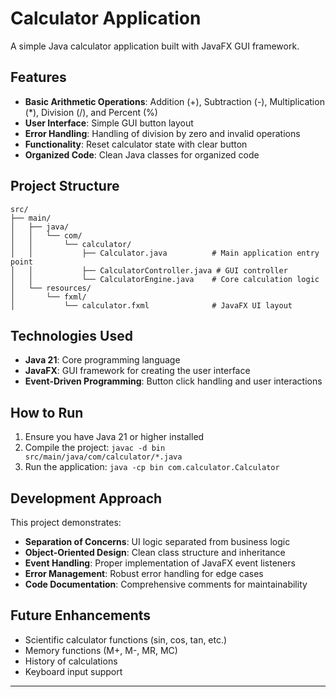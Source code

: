 # Calculator Application

A simple Java calculator application built with JavaFX GUI framework.

## Features

- **Basic Arithmetic Operations**: Addition (+), Subtraction (-), Multiplication (*), Division (/), and Percent (%)
- **User Interface**: Simple GUI button layout
- **Error Handling**: Handling of division by zero and invalid operations
- **Functionality**: Reset calculator state with clear button
- **Organized Code**: Clean Java classes for organized code

## Project Structure

```
src/
├── main/
│   ├── java/
│   │   └── com/
│   │       └── calculator/
│   │           ├── Calculator.java          # Main application entry point
│   │           ├── CalculatorController.java # GUI controller
│   │           └── CalculatorEngine.java    # Core calculation logic
│   └── resources/
│       └── fxml/
│           └── calculator.fxml              # JavaFX UI layout
```

## Technologies Used

- **Java 21**: Core programming language
- **JavaFX**: GUI framework for creating the user interface
- **Event-Driven Programming**: Button click handling and user interactions

## How to Run

1. Ensure you have Java 21 or higher installed
2. Compile the project: `javac -d bin src/main/java/com/calculator/*.java`
3. Run the application: `java -cp bin com.calculator.Calculator`

## Development Approach

This project demonstrates:
- **Separation of Concerns**: UI logic separated from business logic
- **Object-Oriented Design**: Clean class structure and inheritance
- **Event Handling**: Proper implementation of JavaFX event listeners
- **Error Management**: Robust error handling for edge cases
- **Code Documentation**: Comprehensive comments for maintainability

## Future Enhancements

- Scientific calculator functions (sin, cos, tan, etc.)
- Memory functions (M+, M-, MR, MC)
- History of calculations
- Keyboard input support

---